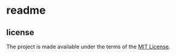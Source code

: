 # readme

## license

The project is made available under the terms of the [MIT License][license_mit].

[license_mit]: https://github.com/rvtr/rvtr-api-lodging/blob/master/LICENSE 'mit license'
